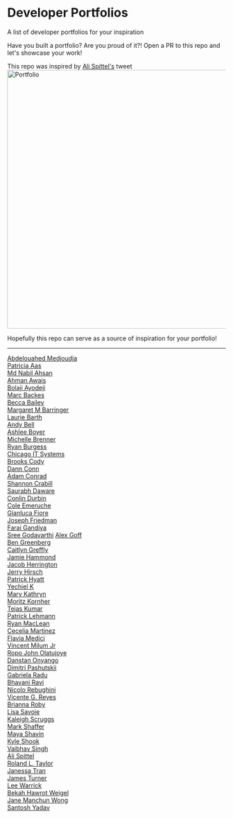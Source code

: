 # Developer Portfolios
A list of developer portfolios for your inspiration

Have you built a portfolio? Are you proud of it?! Open a PR to this repo and let's showcase your work!

This repo was inspired by [Ali Spittel's](https://twitter.com/ASpittel) tweet
<img width="597" alt="Portfolio" src="https://user-images.githubusercontent.com/7671983/64871043-bab42880-d644-11e9-8e87-4a98d06339c9.png">

Hopefully this repo can serve as a source of inspiration for your portfolio!

---
[Abdelouahed Medjoudja](https://geekabdelouahed.github.io/flutter-web-portfolio)<br>
[Patricia Aas](https://patricia.no/)<br>
[Md Nabil Ahsan](https://www.mdnabilahsan.com/)<br>
[Ahman Awais](https://ahmadawais.com/)<br>
[Bolaji Ayodeji](https://www.bolajiayodeji.com/about/)  
[Marc Backes](http://marc.dev)  
[Becca Bailey](http://Becca.is)  
[Margaret M Barringer](http://webwabisabi.com)  
[Laurie Barth](http://laurieontech.dev)  
[Andy Bell](https://andy-bell.design/)  
[Ashlee Boyer](http://ashleemboyer.dev)  
[Michelle Brenner](http://MichelleBrenner.com)  
[Ryan Burgess](http://ryanburgess.com)  
[Chicago IT Systems](https://www.chicagoitsystems.com/)  
[Brooks Cody](http://brookscody.com/)  
[Dann Conn](https://t.co/3WsyCciW3H?amp=1)  
[Adam Conrad](http://conradadam.com)  
[Shannon Crabill](http://shannoncrabill.com)  
[Saurabh Daware](https://www.saurabhdaware.in/)  
[Conlin Durbin](https://wuz.fyi)  
[Cole Emeruche](https://coleruche.com/works/)  
[Gianluca Fiore](http://gianlucafiore.it)  
[Joseph Friedman](http://DecentGradient.com)  
[Farai Gandiya](http://fgandiya.me)  
[Sree Godavarthi](http://sreegodavarthi.github.io)
[Alex Goff](http://alex-goff.com)  
[Ben Greenberg](http://bengreenberg.dev)  
[Caitlyn Greffly](https://caitlyngreffly.com/)  
[Jamie Hammond](https://jamiehammond.dev/)  
[Jacob Herrington](http://jh.codes)  
[Jerry Hirsch](https://jerryhirsch.com/)  
[Patrick Hyatt](https://www.patrickhyatt.com/)  
[Yechiel K](http://yechiel.me)  
[Mary Kathryn](http://marykrzesicki.me)  
[Moritz Kornher](https://moritzkornher.de/)  
[Tejas Kumar](http://tej.as)  
[Patrick Lehmann](https://patlehmann1.github.io/react_portfolio/)  
[Ryan MacLean](http://ryanmaclean.com)  
[Cecelia Martinez](http://ceceliacreates.com)  
[Flavia Medici](https://t.co/iQK1Hbx8xD?amp=1)  
[Vincent Milum Jr](http://darkain.com)  
[Ropo John Olatujoye](http://simplycrownclothing.herokuapp.com)  
[Danstan Onyango](https://zemuldo.com/)  
[Dimitri Pashutskii](https://dpashutskii.com/)  
[Gabriela Radu](http://gabrielaradu.me)  
[Bhavani Ravi](http://bhavaniravi.com)  
[Nicolo Rebughini](https://nirebu.com/)  
[Vicente G. Reyes](https://highcenburg.herokuapp.com/)  
[Brianna Roby](http://brianna-roby.com)  
[Lisa Savoie](http://lscodes.com)  
[Kaleigh Scruggs](http://kaleighscruggs.com)  
[Mark Shaffer](http://codemelted.com)  
[Maya Shavin](https://www.mayashavin.com/)  
[Kyle Shook](http://Kyleshook.com)  
[Vaibhav Singh](http://vaibhavsingh97.com)  
[Ali Spittel](http://alispit.tel)  
[Roland L. Taylor](http://rolandixor.pro)  
[Janessa Tran](http://janessatran.github.io)  
[James Turner](http://turnerj.com)  
[Lee Warrick](http://leewarrick.com)  
[Bekah Hawrot Weigel](http://bekahhw.github.io)  
[Jane Manchun Wong](http://wongmjane.com)  
[Santosh Yadav](http://santoshyadav.dev)  

